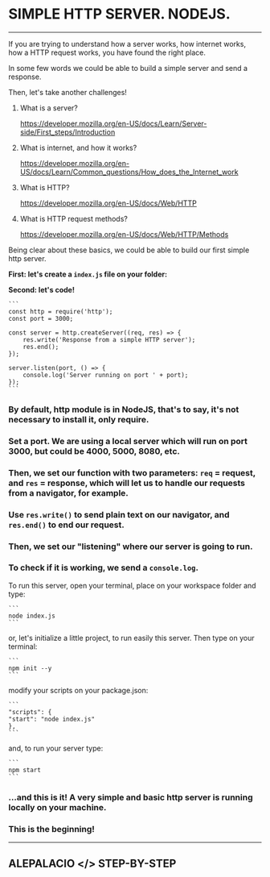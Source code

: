# SIMPLE HTTP SERVER. NODEJS.
---
If you are trying to understand how a server works, how internet works, how a HTTP request works, you have found the right place.  

In some few words we could be able to build a simple server and send a response.  

Then, let's take another challenges!

1. What is a server? 

    https://developer.mozilla.org/en-US/docs/Learn/Server-side/First_steps/Introduction

2. What is internet, and how it works? 

    https://developer.mozilla.org/en-US/docs/Learn/Common_questions/How_does_the_Internet_work

3. What is HTTP? 

    https://developer.mozilla.org/en-US/docs/Web/HTTP

4. What is HTTP request methods? 

    https://developer.mozilla.org/en-US/docs/Web/HTTP/Methods

Being clear about these basics, we could be able to build our first simple http server.

**First: let's create a `index.js` file on your folder:**

**Second: let's code!**

    ```
    const http = require('http');
    const port = 3000;

    const server = http.createServer((req, res) => {
        res.write('Response from a simple HTTP server');
        res.end();
    });

    server.listen(port, () => {
        console.log('Server running on port ' + port);
    });
    ```

### By default, http module is in NodeJS, that's to say, it's not necessary to install it, only require.

### Set a port.  We are using a local server which will run on port 3000, but could be 4000, 5000, 8080, etc.

### Then, we set our function with two parameters: `req` = request, and `res` = response, which will let us to handle our requests from a navigator, for example.

### Use `res.write()` to send plain text on our navigator, and `res.end()` to end our request.

### Then, we set our "listening" where our server is going to run.

### To check if it is working, we send a `console.log`.

To run this server, open your terminal, place on your workspace folder and type:

    ```
    node index.js
    ```

or, let's initialize a little project, to run easily this server.  Then type on your terminal:

    ```
    npm init --y
    ```

modify your scripts on your package.json:

    ```
    "scripts": {
    "start": "node index.js"
    },
    ```

and, to run your server type:

    ```
    npm start
    ```

### ...and this is it! A very simple and basic http server is running locally on your machine. 

### This is the beginning!
---

## ALEPALACIO </> STEP-BY-STEP